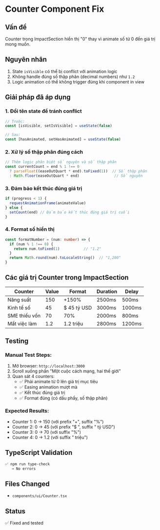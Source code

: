 # Counter Component Fix

## Vấn đề

Counter trong ImpactSection hiển thị "0" thay vì animate số từ 0 đến giá trị mong muốn.

## Nguyên nhân

1. State `isVisible` có thể bị conflict với animation logic
2. Không handle đúng số thập phân (decimal numbers) như `1.2`
3. Logic animation có thể không trigger đúng khi component in view

## Giải pháp đã áp dụng

### 1. Đổi tên state để tránh conflict
```typescript
// Trước:
const [isVisible, setIsVisible] = useState(false)

// Sau:
const [hasAnimated, setHasAnimated] = useState(false)
```

### 2. Xử lý số thập phân đúng cách
```typescript
// Thêm logic phân biệt số nguyên và số thập phân
const currentCount = end % 1 !== 0 
  ? parseFloat((easeOutQuart * end).toFixed(1))  // Số thập phân
  : Math.floor(easeOutQuart * end)                // Số nguyên
```

### 3. Đảm bảo kết thúc đúng giá trị
```typescript
if (progress < 1) {
  requestAnimationFrame(animateValue)
} else {
  setCount(end) // Đảm bảo kết thúc đúng giá trị cuối
}
```

### 4. Format số hiển thị
```typescript
const formatNumber = (num: number) => {
  if (num % 1 !== 0) {
    return num.toFixed(1)           // "1.2"
  }
  return Math.round(num).toLocaleString()  // "1,200"
}
```

## Các giá trị Counter trong ImpactSection

| Counter | Value | Format | Duration | Delay |
|---------|-------|--------|----------|-------|
| Năng suất | 150 | +150% | 2500ms | 500ms |
| Kinh tế số | 45 | $ 45 tỷ USD | 3000ms | 1000ms |
| SME thiếu vốn | 70 | 70% | 2000ms | 800ms |
| Mất việc làm | 1.2 | 1.2 triệu | 2800ms | 1200ms |

## Testing

### Manual Test Steps:
1. Mở browser: `http://localhost:3000`
2. Scroll xuống phần "Một cuộc cách mạng, hai thế giới"
3. Quan sát 4 counters:
   - ✅ Phải animate từ 0 lên giá trị mục tiêu
   - ✅ Easing animation mượt mà
   - ✅ Kết thúc đúng giá trị
   - ✅ Format đúng (có dấu phẩy, số thập phân)

### Expected Results:
- Counter 1: 0 → 150 (với prefix "+", suffix "%")
- Counter 2: 0 → 45 (với prefix "$ ", suffix " tỷ USD")
- Counter 3: 0 → 70 (với suffix "%")
- Counter 4: 0 → 1.2 (với suffix " triệu")

## TypeScript Validation
```bash
✅ npm run type-check
   → No errors
```

## Files Changed
- `components/ui/Counter.tsx`

## Status
✅ Fixed and tested
